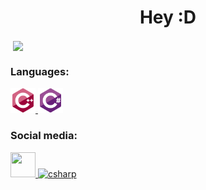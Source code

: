 <h1 align="center">Hey :D</h1>

<p>&nbsp;<img align="center" src="https://github-readme-stats.vercel.app/api?username=usfape&&show_icons=true&title_color=ffffff&icon_color=bb2acf&text_color=daf7dc&bg_color=151515"/></p>

<h3 align="left">Languages:</h3>
</a> <a href="https://www.w3schools.com/cpp/" target="_blank"> <img src="https://raw.githubusercontent.com/devicons/devicon/master/icons/cplusplus/cplusplus-original.svg" alt="C++" width="40" height="40"/> </a> <a href="https://www.w3schools.com/cs/" target="_blank"> <img src="https://raw.githubusercontent.com/devicons/devicon/master/icons/csharp/csharp-original.svg" alt="csharp" width="40" height="40"/> </a>

<h3 align="left">Social media:</h3>
<p align="left">
</a> <a href="https://open.spotify.com/user/4spjxfkdes4qre4gj6v003pbq?si=2f50c34b8dc64832" target="_blank"> <img src="https://www.masterambiental.com.br/wp-content/uploads/2020/07/image-gallery-spotify-logo.png" width="40" height="40"/> </a> <a href="https://www.w3schools.com/cs/" target="_blank"> <img src="https://logos-world.net/wp-content/uploads/2020/10/Steam-Emblem.png" alt="csharp" width="40" height="40"/> </a>
